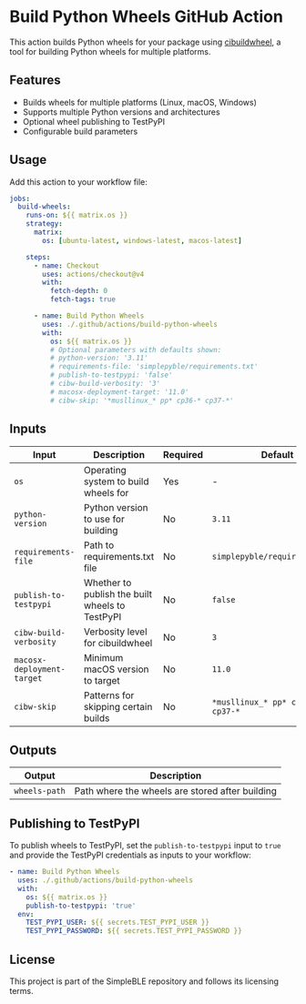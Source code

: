# Build Python Wheels GitHub Action

This action builds Python wheels for your package using [cibuildwheel](https://cibuildwheel.readthedocs.io/), a tool for building Python wheels for multiple platforms.

## Features

- Builds wheels for multiple platforms (Linux, macOS, Windows)
- Supports multiple Python versions and architectures
- Optional wheel publishing to TestPyPI
- Configurable build parameters

## Usage

Add this action to your workflow file:

```yaml
jobs:
  build-wheels:
    runs-on: ${{ matrix.os }}
    strategy:
      matrix:
        os: [ubuntu-latest, windows-latest, macos-latest]

    steps:
      - name: Checkout
        uses: actions/checkout@v4
        with:
          fetch-depth: 0
          fetch-tags: true

      - name: Build Python Wheels
        uses: ./.github/actions/build-python-wheels
        with:
          os: ${{ matrix.os }}
          # Optional parameters with defaults shown:
          # python-version: '3.11'
          # requirements-file: 'simplepyble/requirements.txt'
          # publish-to-testpypi: 'false'
          # cibw-build-verbosity: '3'
          # macosx-deployment-target: '11.0'
          # cibw-skip: '*musllinux_* pp* cp36-* cp37-*'
```

## Inputs

| Input                   | Description                                               | Required | Default                      |
|-------------------------|-----------------------------------------------------------|----------|------------------------------|
| `os`                    | Operating system to build wheels for                      | Yes      | -                            |
| `python-version`        | Python version to use for building                        | No       | `3.11`                       |
| `requirements-file`     | Path to requirements.txt file                             | No       | `simplepyble/requirements.txt` |
| `publish-to-testpypi`   | Whether to publish the built wheels to TestPyPI           | No       | `false`                      |
| `cibw-build-verbosity`  | Verbosity level for cibuildwheel                          | No       | `3`                          |
| `macosx-deployment-target` | Minimum macOS version to target                       | No       | `11.0`                       |
| `cibw-skip`             | Patterns for skipping certain builds                      | No       | `*musllinux_* pp* cp36-* cp37-*` |

## Outputs

| Output        | Description                                   |
|---------------|-----------------------------------------------|
| `wheels-path` | Path where the wheels are stored after building |

## Publishing to TestPyPI

To publish wheels to TestPyPI, set the `publish-to-testpypi` input to `true` and provide the TestPyPI credentials as inputs to your workflow:

```yaml
- name: Build Python Wheels
  uses: ./.github/actions/build-python-wheels
  with:
    os: ${{ matrix.os }}
    publish-to-testpypi: 'true'
  env:
    TEST_PYPI_USER: ${{ secrets.TEST_PYPI_USER }}
    TEST_PYPI_PASSWORD: ${{ secrets.TEST_PYPI_PASSWORD }}
```

## License

This project is part of the SimpleBLE repository and follows its licensing terms.